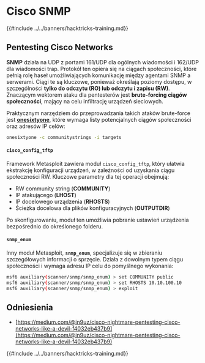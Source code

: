 # Cisco SNMP

{{#include ../../banners/hacktricks-training.md}}


## Pentesting Cisco Networks

**SNMP** działa na UDP z portami 161/UDP dla ogólnych wiadomości i 162/UDP dla wiadomości trap. Protokół ten opiera się na ciągach społeczności, które pełnią rolę haseł umożliwiających komunikację między agentami SNMP a serwerami. Ciągi te są kluczowe, ponieważ określają poziomy dostępu, w szczególności **tylko do odczytu (RO) lub odczytu i zapisu (RW)**. Znaczącym wektorem ataku dla pentesterów jest **brute-forcing ciągów społeczności**, mający na celu infiltrację urządzeń sieciowych.

Praktycznym narzędziem do przeprowadzania takich ataków brute-force jest [**onesixtyone**](https://github.com/trailofbits/onesixtyone), które wymaga listy potencjalnych ciągów społeczności oraz adresów IP celów:
```bash
onesixtyone -c communitystrings -i targets
```
#### `cisco_config_tftp`

Framework Metasploit zawiera moduł `cisco_config_tftp`, który ułatwia ekstrakcję konfiguracji urządzeń, w zależności od uzyskania ciągu społeczności RW. Kluczowe parametry dla tej operacji obejmują:

- RW community string (**COMMUNITY**)
- IP atakującego (**LHOST**)
- IP docelowego urządzenia (**RHOSTS**)
- Ścieżka docelowa dla plików konfiguracyjnych (**OUTPUTDIR**)

Po skonfigurowaniu, moduł ten umożliwia pobranie ustawień urządzenia bezpośrednio do określonego folderu.

#### `snmp_enum`

Inny moduł Metasploit, **`snmp_enum`**, specjalizuje się w zbieraniu szczegółowych informacji o sprzęcie. Działa z dowolnym typem ciągu społeczności i wymaga adresu IP celu do pomyślnego wykonania:
```bash
msf6 auxiliary(scanner/snmp/snmp_enum) > set COMMUNITY public
msf6 auxiliary(scanner/snmp/snmp_enum) > set RHOSTS 10.10.100.10
msf6 auxiliary(scanner/snmp/snmp_enum) > exploit
```
## Odniesienia

- [https://medium.com/@in9uz/cisco-nightmare-pentesting-cisco-networks-like-a-devil-f4032eb437b9](https://medium.com/@in9uz/cisco-nightmare-pentesting-cisco-networks-like-a-devil-f4032eb437b9)


{{#include ../../banners/hacktricks-training.md}}
